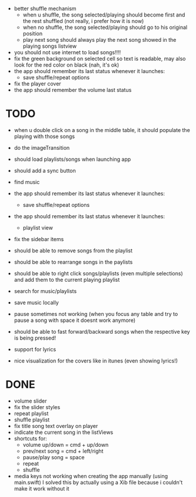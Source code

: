 - better shuffle mechanism
  - when u shuffle, the song selected/playing should become first and the rest shuffled
    (not really, i prefer how it is now)
  - when no shuffle, the song selected/playing should go to his original position
  - play next song should always play the next song showed in the playing songs listview
- you should not use internet to load songs!!!!
- fix the green background on selected cell so text is readable, may also look for the red color on black
  (nah, it's ok)
- the app should remember its last status whenever it launches:
  - save shuffle/repeat options
- fix the player cover
- the app should remember the volume last status

# TODO
- when u double click on a song in the middle table, it should populate the playing with those songs
- do the imageTransition
- should load playlists/songs when launching app
- should add a sync button
- find music
- the app should remember its last status whenever it launches:
  - save shuffle/repeat options
- the app should remember its last status whenever it launches:
  - playlist view

- fix the sidebar items
- should be able to remove songs from the playlist
- should be able to rearrange songs in the paylists
- should be able to right click songs/playlists (even multiple selections) and add them to the current playing playlist
- search for music/playlists
- save music locally
- pause sometimes not working (when you focus any table and try to pause a song with space it doesnt work anymore)
- should be able to fast forward/backward songs when the respective key is being pressed!
- support for lyrics
- nice visualization for the covers like in itunes (even showing lyrics!)

# DONE
- volume slider
- fix the slider styles
- repeat playlist
- shuffle playlist
- fix title song text overlay on player
- indicate the current song in the listViews
- shortcuts for:
  - volume up/down = cmd + up/down
  - prev/next song = cmd + left/right
  - pause/play song = space
  - repeat
  - shuffle
- media keys not working when creating the app manually (using main.swift)
  I solved this by actually using a Xib file because i couldn't make it work without it
